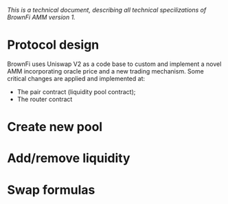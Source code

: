 _This is a technical document, describing all technical specilizations of BrownFi AMM version 1._
# Protocol design
BrownFi uses Uniswap V2 as a code base to custom and implement a novel AMM incorporating oracle price and a new trading mechanism. Some critical changes are applied and implemented at:

- The pair contract (liquidity pool contract);
- The router contract

# Create new pool

# Add/remove liquidity

# Swap formulas

